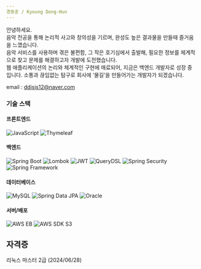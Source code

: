 ```yaml
---
경동훈 / Kyoung Dong-Hun
---
```

안녕하세요. <br>
음악 전공을 통해 논리적 사고와 창의성을 기르며, 완성도 높은 결과물을 만들때 즐거움을 느꼈습니다. <br> 
음악 서비스를 사용하며 겪은 불편함, 그 작은 호기심에서 출발해, 필요한 정보를 체계적으로 찾고 문제를 해결하고자 개발에 도전했습니다. <br>
웹 애플리케이션의 논리와 체계적인 구현에 매료되어, 지금은 백엔드 개발자로 성장 중입니다. 소통과 끊임없는 탐구로 회사에 ‘물길’을 만들어가는 개발자가 되겠습니다. <br>

email : ddjsjs12@naver.com

### 기술 스택

#### 프론트엔드
![JavaScript](https://img.shields.io/badge/JavaScript-F7DF1E?logo=javascript&logoColor=black)
![Thymeleaf](https://img.shields.io/badge/Thymeleaf-005F0F?logo=java&logoColor=white)

#### 백엔드
![Spring Boot](https://img.shields.io/badge/Spring%20Boot-6DB33F?logo=spring&logoColor=white)
![Lombok](https://img.shields.io/badge/Lombok-2C3E50?logo=java&logoColor=white)
![JWT](https://img.shields.io/badge/JWT-000000?logo=java&logoColor=white)
![QueryDSL](https://img.shields.io/badge/QueryDSL-0F4C81?logo=java&logoColor=white)
![Spring Security](https://img.shields.io/badge/Spring%20Security-6DB33F?logo=spring&logoColor=white)
![Spring Framework](https://img.shields.io/badge/Spring%20Framework-6DB33F?logo=spring&logoColor=white)

#### 데이터베이스
![MySQL](https://img.shields.io/badge/MySQL-4479A1?logo=mysql&logoColor=white)
![Spring Data JPA](https://img.shields.io/badge/Spring%20Data%20JPA-6DB33F?logo=spring&logoColor=white)
![Oracle](https://img.shields.io/badge/Oracle-F80000?logo=oracle&logoColor=white)

#### 서버/배포
![AWS EB](https://img.shields.io/badge/AWS%20EB-232F3E?logo=amazonaws&logoColor=white)
![AWS SDK S3](https://img.shields.io/badge/AWS%20SDK%20S3-232F3E?logo=amazonaws&logoColor=white)

자격증
---
리눅스 마스터 2급 (2024/06/28)

